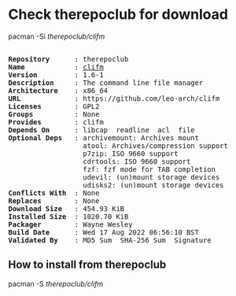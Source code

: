 # Check therepoclub for download

pacman -Si *therepoclub/clifm*

<div class="highlight"><pre class="highlight"><text>
<b>Repository</b>      : therepoclub
<b>Name</b>            : <a href="../../x86_64/clifm-1.6-1-x86_64.pkg.tar.zst">clifm</a>
<b>Version</b>         : 1.6-1
<b>Description</b>     : The command line file manager
<b>Architecture</b>    : x86_64
<b>URL</b>             : https://github.com/leo-arch/clifm
<b>Licenses</b>        : GPL2
<b>Groups</b>          : None
<b>Provides</b>        : clifm
<b>Depends On</b>      : libcap  readline  acl  file
<b>Optional Deps</b>   : archivemount: Archives mount
                  atool: Archives/compression support
                  p7zip: ISO 9660 support
                  cdrtools: ISO 9660 support
                  fzf: fzf mode for TAB completion
                  udevil: (un)mount storage devices
                  udisks2: (un)mount storage devices
<b>Conflicts With</b>  : None
<b>Replaces</b>        : None
<b>Download Size</b>   : 454.93 KiB
<b>Installed Size</b>  : 1020.70 KiB
<b>Packager</b>        : Wayne Wesley <wayne6324@gmail.com>
<b>Build Date</b>      : Wed 17 Aug 2022 06:56:10 BST
<b>Validated By</b>    : MD5 Sum  SHA-256 Sum  Signature
</text></pre></div>

## How to install from therepoclub

pacman -S *therepoclub/clifm*
